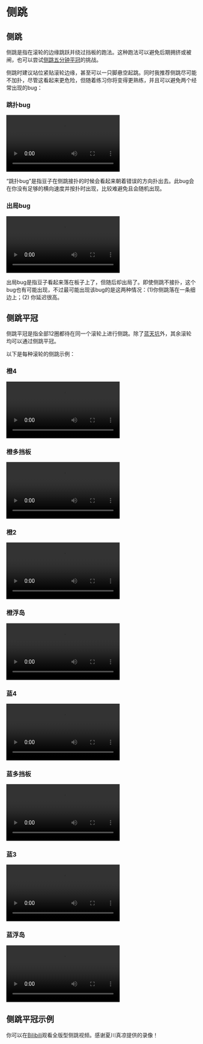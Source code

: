 # 侧跳

## 侧跳

侧跳是指在滚轮的边缘跳跃并绕过挡板的跑法。这种跑法可以避免后期拥挤或被闸，也可以尝试[侧跳五分钟平冠](./wall-jumps-one-rolling.zh.md#侧跳平冠)的挑战。

侧跳时建议站位紧贴滚轮边缘，甚至可以一只脚悬空起跳。同时我推荐侧跳尽可能不加扑，尽管这看起来更危险，但随着练习你将变得更熟练，并且可以避免两个经常出现的bug：

### 跳扑bug

<video controls>
  <source src="../../images/advanced/wall-jumps-one-rolling/dive-bug.mp4" type="video/mp4">
</video>

“跳扑bug”是指豆子在侧跳接扑的时候会看起来朝着错误的方向扑出去。此bug会在你没有足够的横向速度并按扑时出现，比较难避免且会随机出现。

### 出局bug

<video controls>
  <source src="../../images/advanced/wall-jumps-one-rolling/elimination-bug.mp4" type="video/mp4">
</video>

出局bug是指豆子看起来落在板子上了，但随后却出局了。即使侧跳不接扑，这个bug也有可能出现，不过最可能出现该bug的是这两种情况：(1)你侧跳落在一条细边上；(2) 你延迟很高。

## 侧跳平冠
侧跳平冠是指全部12圈都待在同一个滚轮上进行侧跳。除了[蓝天坑](../rolls/grand-canyon.zh.md)外，其余滚轮均可以通过侧跳平冠。

以下是每种滚轮的侧跳示例：

### 橙4

<video controls>
  <source src="../../images/advanced/wall-jumps-one-rolling/easy-4-orange.mp4" type="video/mp4">
</video>

### 橙多挡板

<video controls>
  <source src="../../images/advanced/wall-jumps-one-rolling/5-waller-orange.mp4" type="video/mp4">
</video>

### 橙2

<video controls>
  <source src="../../images/advanced/wall-jumps-one-rolling/closed-open-orange.mp4" type="video/mp4">
</video>

### 橙浮岛

<video controls>
  <source src="../../images/advanced/wall-jumps-one-rolling/isolated-duo-orange.mp4" type="video/mp4">
</video>

### 蓝4

<video controls>
  <source src="../../images/advanced/wall-jumps-one-rolling/easy-4-blue.mp4" type="video/mp4">
</video>

### 蓝多挡板

<video controls>
  <source src="../../images/advanced/wall-jumps-one-rolling/pillar-trench-blue.mp4" type="video/mp4">
</video>

### 蓝3

<video controls>
  <source src="../../images/advanced/wall-jumps-one-rolling/open-closed-blue.mp4" type="video/mp4">
</video>

### 蓝浮岛

<video controls>
  <source src="../../images/advanced/wall-jumps-one-rolling/isolated-duo-blue.mp4" type="video/mp4">
</video>

## 侧跳平冠示例

你可以在[Bilibili](https://www.bilibili.com/video/BV1cG411b7Hy)观看全版型侧跳视频。感谢夏川真凉提供的录像！
